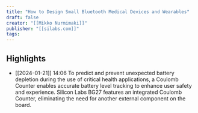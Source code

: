 ```yaml
---
title: "How to Design Small Bluetooth Medical Devices and Wearables"
draft: false
creator: "[[Mikko Nurmimaki]]"
publisher: "[[silabs.com]]"
tags:
---
```



## Highlights
* [[2024-01-21]] 14:06  To predict and prevent unexpected battery depletion during the use of critical health applications, a Coulomb Counter enables accurate battery level tracking to enhance user safety and experience. Silicon Labs BG27 features an integrated Coulomb Counter, eliminating the need for another external component on the board.

